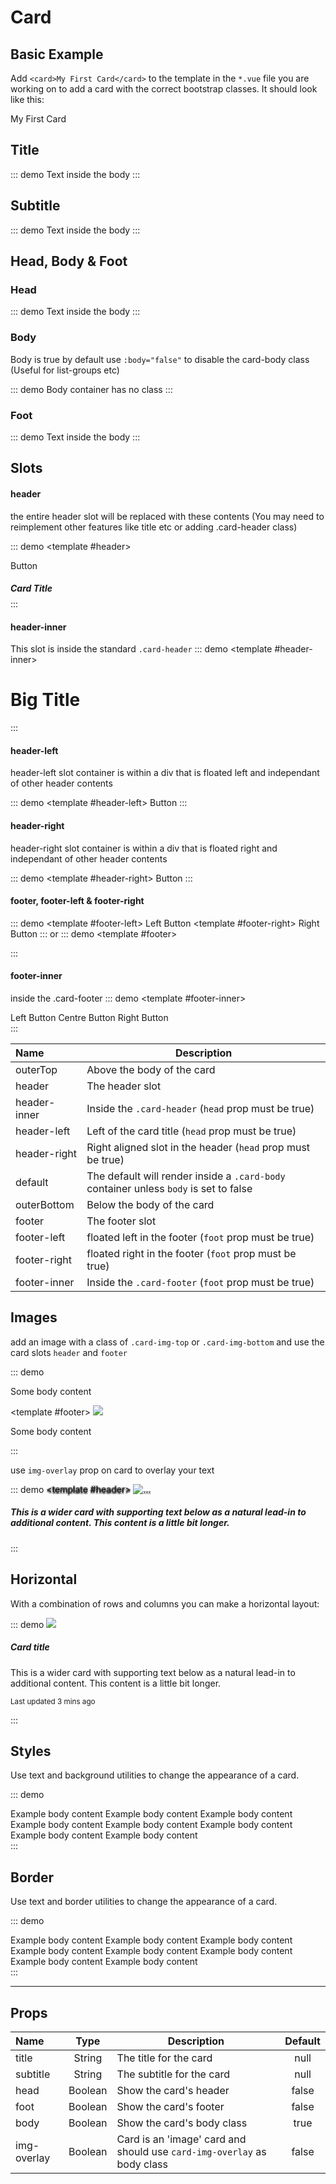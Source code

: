 # Card

## Basic Example
Add `<card>My First Card</card>` to the template in the `*.vue` file you are working on to add a card with the correct bootstrap classes.
It should look like this:

<card>My First Card</card>

## Title
::: demo
<card title="Card Title">
	Text inside the body
</card>
:::

## Subtitle
::: demo
<card title="Card Title" subtitle="Card Subtitle">
	Text inside the body
</card>
:::

## Head, Body & Foot
### Head
::: demo
<card head title="Card Title">
	Text inside the body
</card>
:::

### Body
Body is true by default use `:body="false"` to disable the card-body class (Useful for list-groups etc)

::: demo
<card head :body="false" title="Card Title">
	Body container has no class
</card>
:::

### Foot
::: demo
<card foot title="Card Title">
	Text inside the body
</card>
:::

## Slots
#### header
the entire header slot will be replaced with these contents (You may need to reimplement other features like title etc or adding .card-header class)

::: demo
<card>
	<template #header>
		<div class="card-header d-flex">
			<btn>Button</btn>
			<h5 class="mx-auto card-title">Card Title</h5>
		</div>
	</template>
</card>
:::

#### header-inner
This slot is inside the standard `.card-header`
::: demo
<card head>
	<template #header-inner>
		<h1>Big Title</h1>
	</template>
</card>
:::

#### header-left
header-left slot container is within a div that is floated left and independant of other header contents

::: demo
<card head title="Card Title">
	<template #header-left>
		<btn class="mr-4">Button</btn>
	</template>
</card>
:::

#### header-right
header-right slot container is within a div that is floated right and independant of other header contents

::: demo
<card head title="Card Title">
	<template #header-right>
		<btn class="ml-4">Button</btn>
	</template>
</card>
:::

#### footer, footer-left & footer-right
::: demo
<card foot title="Card Title">
	<template #footer-left>
		<btn>Left Button</btn>
	</template>
	<template #footer-right>
		<btn>Right Button</btn>
	</template>
</card>
:::
or
::: demo
<card foot title="Card Title">
	<template #footer>
		<div class="card-footer bg-success"></div>
	</template>
</card>
:::

#### footer-inner
inside the .card-footer
::: demo
<card foot title="Card Title">
	<template #footer-inner>
		<div class="d-flex">
			<btn class="mr-auto">Left Button</btn>
			<btn class="mx-auto">Centre Button</btn>
			<btn class="ml-auto">Right Button</btn>
		</div>
	</template>
</card>
:::

Name         | Description 
:--------    | ----------- 
outerTop     | Above the body of the card
header       | The header slot
header-inner | Inside the `.card-header` (`head` prop must be true)
header-left  | Left of the card title (`head` prop must be true)
header-right | Right aligned slot in the header (`head` prop must be true)
default      | The default will render inside a `.card-body` container unless `body` is set to false
outerBottom  | Below the body of the card
footer       | The footer slot
footer-left  | floated left in the footer (`foot` prop must be true)
footer-right | floated right in the footer  (`foot` prop must be true)
footer-inner | Inside the `.card-footer` (`foot` prop must be true)

## Images
add an image with a class of `.card-img-top` or `.card-img-bottom` and use the card slots `header` and `footer`

::: demo
<template>
<row>
	<column>
		<card title="Card Title">
			<template #header>
				<img src="https://picsum.photos/400/200" class="card-img-top img-responsive">
			</template>
			<p class="card-text">Some body content</p>
		</card>
	</column>
	<column>
		<card title="Card Title">
			<template #footer>
				<img src="https://picsum.photos/400/200" class="card-img-bottom img-responsive">
			</template>
			<p class="card-text">Some body content</p>
		</card>
	</column>
</row>
</template>
:::

use `img-overlay` prop on card to overlay your text 

::: demo
<card title="Card title" img-overlay class="bg-dark text-white text-outline">
	<template #header>
  	<img src="https://picsum.photos/400/100?random" class="card-img" alt="...">
	</template>
  <h5 class="card-text">
  This is a wider card with supporting text below as a natural lead-in to additional content. This content is a little bit longer.
	</h5>
</card>
:::

## Horizontal
With a combination of rows and columns you can make a horizontal layout:

::: demo
<card :body="false" class="mb-3">
  <row class="no-gutters">
    <column :sizes="{md:4}">
      <img src="https://picsum.photos/100?random" class="card-img rounded-left">
    </column>
    <column :sizes="{md:8}">
      <div class="card-body">
        <h5 class="card-title">Card title</h5>
        <p class="card-text">
        	This is a wider card with supporting text below as a natural lead-in to additional content. This content is a little bit longer.
      	</p>
        <p class="card-text"><small class="text-muted">Last updated 3 mins ago</small></p>
      </div>
    </column>
  </row>
</card>
:::

## Styles
Use text and background utilities to change the appearance of a card.

::: demo
<div>
	<card head title="Card Title" class="text-white bg-primary mb-2">
		Example body content
	</card>
	<card head title="Card Title" class="text-white bg-secondary mb-2">	
		Example body content
	</card>
	<card head title="Card Title" class="text-white bg-success mb-2">	
		Example body content
	</card>
	<card head title="Card Title" class="text-white bg-danger mb-2">	
		Example body content
	</card>
	<card head title="Card Title" class="text-white bg-warning mb-2">	
		Example body content
	</card>
	<card head title="Card Title" class="text-white bg-info mb-2">	
		Example body content
	</card>
	<card head title="Card Title" class="bg-light mb-2">	
		Example body content
	</card>
	<card head title="Card Title" class="text-white bg-dark mb-2">
		Example body content
	</card>
</div>
:::

## Border
Use text and border utilities to change the appearance of a card.

::: demo
<div>
	<card head title="Card Title" class="border-primary text-primary mb-2">
		Example body content
	</card>
	<card head title="Card Title" class="border-secondary text-secondary mb-2">	
		Example body content
	</card>
	<card head title="Card Title" class="border-success text-success mb-2">	
		Example body content
	</card>
	<card head title="Card Title" class="border-danger text-danger mb-2">	
		Example body content
	</card>
	<card head title="Card Title" class="border-warning text-warning mb-2">	
		Example body content
	</card>
	<card head title="Card Title" class="border-info text-info mb-2">	
		Example body content
	</card>
	<card head title="Card Title" class="border-light mb-2">	
		Example body content
	</card>
	<card head title="Card Title" class="border-dark text-dark mb-2">
		Example body content
	</card>
</div>
::: 

---
## Props
Name        | Type    | Description | Default
:--------   | :----:  | ----------- | :-----:
title       | String  | The title for the card | null
subtitle    | String  | The subtitle for the card | null
head        | Boolean | Show the card's header | false
foot        | Boolean | Show the card's footer | false
body        | Boolean | Show the card's body class | true
img-overlay | Boolean | Card is an 'image' card and should use `card-img-overlay` as body class | false

<style>
	.card-header .card-title{
		margin-bottom: .5rem;
	}
	.card-header .float-left .btn,.card-footer .float-left .btn{
		    margin: -6px 0 -6px -12px;
	}
	.card-header .float-right .btn,.card-footer .float-right .btn{
		    margin: -6px -12px -6px -0;
	}
	.text-outline{
		text-shadow: -1px -1px 0 #0006, 1px -1px 0 #0006, -1px 2px 0 #0006, 1px 2px 0 #0006;
	}
</style>